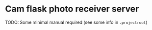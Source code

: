 # Cam flask photo receiver server

TODO: Some minimal manual required (see some info in `.projectroot`)

<!--
 @changed 2020.07.03, 22:56
-->
